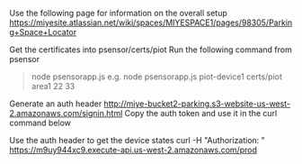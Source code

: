 
Use the following page for information on the overall setup
https://miyesite.atlassian.net/wiki/spaces/MIYESPACE1/pages/98305/Parking+Space+Locator

Get the certificates into psensor/certs/piot
Run the following command from psensor
> node psensorapp.js <device-id> <certsdir> <area> <lat> <lon>
e.g. node psensorapp.js piot-device1 certs/piot area1 22 33

Generate an auth header
http://miye-bucket2-parking.s3-website-us-west-2.amazonaws.com/signin.html
Copy the auth token and use it in the curl command below

Use the auth header to get the device states
curl -H "Authorization: <token>" https://m9uy944xc9.execute-api.us-west-2.amazonaws.com/prod 

